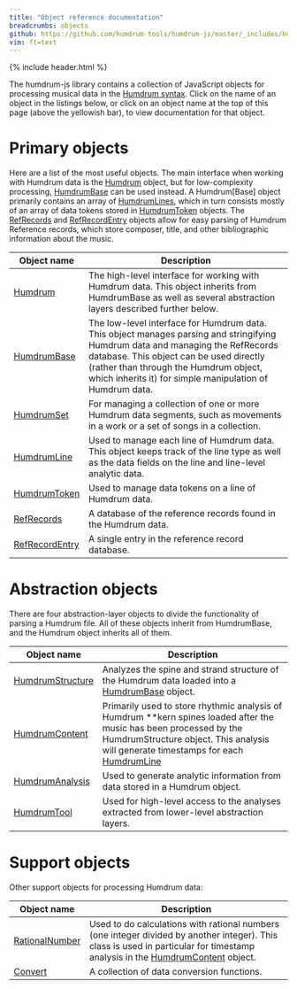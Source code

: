 ```yaml
---
title: "Object reference documentation"
breadcrumbs: objects
github: https://github.com/humdrum-tools/humdrum-js/master/_includes/humdrum-js
vim: ft=text
---
```


{% include header.html %}

The humdrum-js library contains a collection of JavaScript
objects for processing musical data in the <a target="_blank"
href="https://www.humdrum.org">Humdrum syntax</a>.  Click on the name
of an object in the listings below, or click on an object name at the
top of this page (above the yellowish bar), to view documentation for
that object.



# Primary objects #

Here are a list of the most useful objects.  The main interface when
working with Humdrum data is the [Humdrum](/object/Humdrum) object, but
for low-complexity processing, [HumdrumBase](/object/HumdrumBase) can
be used instead.  A Humdrum[Base] object primarily contains an array of
[HumdrumLines](/object/HumdrumLine), which in turn consists mostly of an
array of data tokens stored in [HumdrumToken](/object/HumdrumToken)
objects.  The [RefRecords](/object/RefRecords) and
[RefRecordEntry](/object/RefRecordEntry) objects allow for easy parsing
of Humdrum Reference records, which store composer, title, and other
bibliographic information about the music.



Object name                             | Description
----------------------------------------|----------------
[Humdrum](/object/Humdrum)              | The high-level interface for working with Humdrum data.  This object inherits from HumdrumBase as well as several abstraction layers described further below.
[HumdrumBase](/object/HumdrumBase)      | The low-level interface for Humdrum data.  This object manages parsing and stringifying Humdrum data and managing the RefRecords database.  This object can be used directly (rather than through the Humdrum object, which inherits it) for simple manipulation of Humdrum data.
[HumdrumSet](/object/HumdrumSet)        | For managing a collection of one or more Humdrum data segments, such as movements in a work or a set of songs in a collection.
[HumdrumLine](/object/HumdrumLine)      | Used to manage each line of Humdrum data.  This object keeps track of the line type as well as the data fields on the line and line-level analytic data.
[HumdrumToken](/object/HumdrumToken)    | Used to manage data tokens on a line of Humdrum data.
[RefRecords](/object/RefRecords)        | A database of the reference records found in the Humdrum data.
[RefRecordEntry](/object/RefRecordEntry)| A single entry in the reference record database.


# Abstraction objects #

There are four abstraction-layer objects to divide the functionality of
parsing a Humdrum file.  All of these objects inherit from HumdrumBase,
and the Humdrum object inherits all of them.


Object name                                    | Description
-----------------------------------------------|----------------
[HumdrumStructure](/object/HumdrumStructure)   | Analyzes the spine and strand structure of the Humdrum data loaded into a [HumdrumBase](/object/HumdrumBase) object.
[HumdrumContent](/object/HumdrumContent)       | Primarily used to store rhythmic analysis of Humdrum \*\*kern spines loaded after the music has been processed by the HumdrumStructure object.  This analysis will generate timestamps for each [HumdrumLine](/object/HumdrumLine)
[HumdrumAnalysis](/object/HumdrumAnalysis)     | Used to generate analytic information from data stored in a Humdrum object.
[HumdrumTool](/object/HumdrumTool)             | Used for high-level access to the analyses extracted from lower-level abstraction layers.


# Support objects #

Other support objects for processing Humdrum data:



Object name                                    | Description
-----------------------------------------------|----------------
[RationalNumber](/object/RationalNumber)       | Used to do calculations with rational numbers (one integer divided by another integer).  This class is used in particular for timestamp analysis in the [HumdrumContent](/object/HumdrumContent) object.
[Convert](/object/Convert)                     | A collection of data conversion functions.


